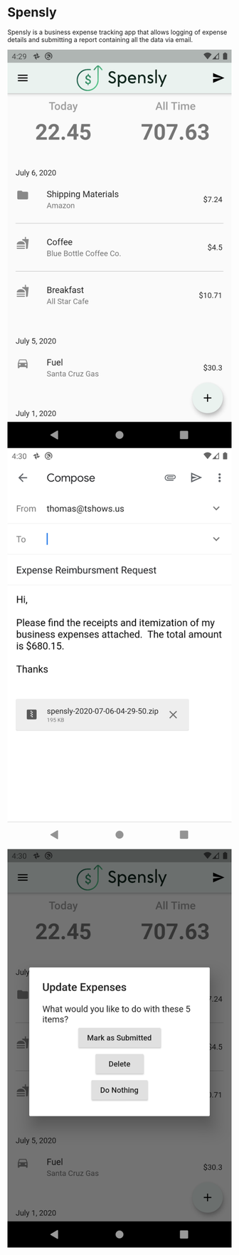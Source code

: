 # Spensly
Spensly is a business expense tracking app that allows logging of expense details and submitting a report containing all the data via email.

![Main screen](https://github.com/willingham/spensly/blob/master/.readme_images/01_main.png?raw=true)
![Auto-generated email](https://github.com/willingham/spensly/blob/master/.readme_images/02_email.png?raw=true)
![Organize after email](https://github.com/willingham/spensly/blob/master/.readme_images/03_post_email.png?raw=true)
